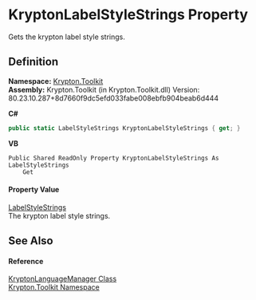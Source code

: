 # KryptonLabelStyleStrings Property


Gets the krypton label style strings.



## Definition
**Namespace:** <a href="79d2eac2-21f4-54ff-7552-b20c33c30600.md">Krypton.Toolkit</a>  
**Assembly:** Krypton.Toolkit (in Krypton.Toolkit.dll) Version: 80.23.10.287+8d7660f9dc5efd033fabe008ebfb904beab6d444

**C#**
``` C#
public static LabelStyleStrings KryptonLabelStyleStrings { get; }
```
**VB**
``` VB
Public Shared ReadOnly Property KryptonLabelStyleStrings As LabelStyleStrings
	Get
```



#### Property Value
<a href="5ed1d15c-fb09-545a-1e73-5f1fbfed8295.md">LabelStyleStrings</a>  
The krypton label style strings.

## See Also


#### Reference
<a href="dac09113-2984-9ef4-34e6-8be84cc38189.md">KryptonLanguageManager Class</a>  
<a href="79d2eac2-21f4-54ff-7552-b20c33c30600.md">Krypton.Toolkit Namespace</a>  
